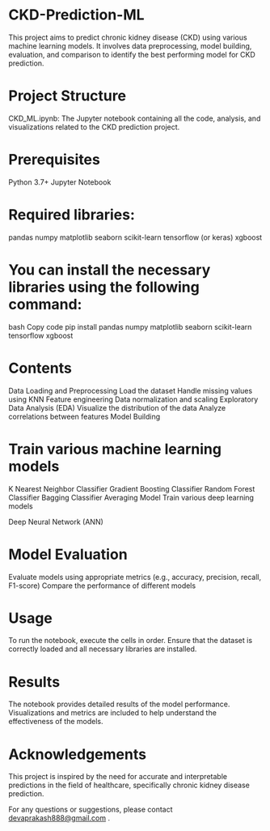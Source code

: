 # CKD-Prediction-ML
This project aims to predict chronic kidney disease (CKD) using various machine learning models. It involves data preprocessing, model building, evaluation, and comparison to identify the best performing model for CKD prediction.
# Project Structure
CKD_ML.ipynb: The Jupyter notebook containing all the code, analysis, and visualizations related to the CKD prediction project.

# Prerequisites
Python 3.7+
Jupyter Notebook

# Required libraries:
pandas
numpy
matplotlib
seaborn
scikit-learn
tensorflow (or keras)
xgboost

# You can install the necessary libraries using the following command:
bash
Copy code
pip install pandas numpy matplotlib seaborn scikit-learn tensorflow xgboost

# Contents
Data Loading and Preprocessing
Load the dataset
Handle missing values using KNN
Feature engineering
Data normalization and scaling
Exploratory Data Analysis (EDA)
Visualize the distribution of the data
Analyze correlations between features
Model Building

# Train various machine learning models

K Nearest Neighbor Classifier
Gradient Boosting Classifier
Random Forest Classifier
Bagging Classifier
Averaging Model
Train various deep learning models

Deep Neural Network (ANN)
# Model Evaluation

Evaluate models using appropriate metrics (e.g., accuracy, precision, recall, F1-score)
Compare the performance of different models
# Usage
To run the notebook, execute the cells in order. Ensure that the dataset is correctly loaded and all necessary libraries are installed.

# Results
The notebook provides detailed results of the model performance. Visualizations and metrics are included to help understand the effectiveness of the models.

# Acknowledgements
This project is inspired by the need for accurate and interpretable predictions in the field of healthcare, specifically chronic kidney disease prediction.

For any questions or suggestions, please contact devaprakash888@gmail.com .


